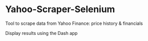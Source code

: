 # Yahoo-Scraper-Selenium

Tool to scrape data from Yahoo Finance: price history & financials

Display results using the Dash app
